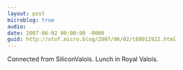 ```yaml
---
layout: post
microblog: true
audio: 
date: 2007-06-02 00:00:00 -0000
guid: http://xtof.micro.blog/2007/06/02/t88012922.html
---
```

Connected from SiliconValois. Lunch in Royal Valois.
